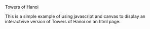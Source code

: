 Towers of Hanoi

This is a simple example of using javascript and canvas to display an interactvive version of Towers of Hanoi on an html page.
